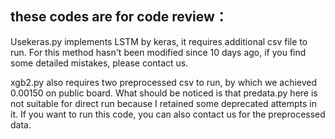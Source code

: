 ## these codes are for code review：

Usekeras.py implements LSTM by keras, it requires additional  csv file to run. For this method hasn't been modified since 10 days ago, if you find some detailed mistakes, please contact us.



xgb2.py also requires two preprocessed csv to run, by which we achieved 0.00150 on public board. What should be noticed is that predata.py here is not suitable for direct run because I retained some deprecated attempts in it. If you want to run this code, you can also contact us for the preprocessed data.